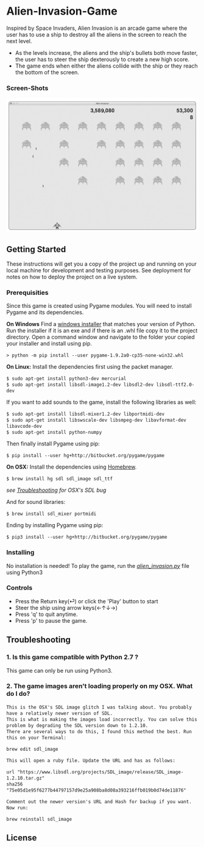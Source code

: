 # Alien-Invasion-Game
Inspired by Space Invaders, Alien Invasion is an arcade game where the user has to use a ship to destroy all the aliens in the screen to reach the next level. 
* As the levels increase, the aliens and the ship's bullets both move faster, the user has to steer the ship dexterously to create a new high score. 
* The game ends when either the aliens collide with the ship or they reach the bottom of the screen.

### Screen-Shots
![Image of game](alienInv.png)

## Getting Started
These instructions will get you a copy of the project up and running on your local machine for development and testing purposes. See deployment for notes on how to deploy the project on a live system.

### Prerequisities
Since this game is created using Pygame modules. You will need to install Pygame and its dependencies.

**On Windows**
Find a [windows installer](https://bitbucket.org/pygame/pygame/downloads/) that matches your version of Python.
Run the installer if it is an exe and if there is an .whl file copy it to the project directory.
Open a command window and navigate to the folder your copied your installer and install using pip.
```
> python -m pip install --user pygame-1.9.2a0-cp35-none-win32.whl
```
**On Linux:**
Install the dependencies first using the packet manager.
```
$ sudo apt-get install python3-dev mercurial
$ sudo apt-get install libsdl-image1.2-dev libsdl2-dev libsdl-ttf2.0-dev
```
If you want to add sounds to the game, install the following libraries as well:
```
$ sudo apt-get install libsdl-mixer1.2-dev libportmidi-dev
$ sudo apt-get install libswscale-dev libsmpeg-dev libavformat-dev libavcode-dev
$ sudo apt-get install python-numpy
```
Then finally install Pygame using pip:
```
$ pip install --user hg+http://bitbucket.org/pygame/pygame
```

**On OSX:**
Install the dependencies using [Homebrew](brew.sh).
```
$ brew install hg sdl sdl_image sdl_ttf
```
*see [Troubleshooting](#troubleshooting) for OSX's SDL bug*

And for sound libraries:
```
$ brew install sdl_mixer portmidi
```

Ending by installing Pygame using pip:
```
$ pip3 install --user hg+http://bitbucket.org/pygame/pygame
```

### Installing

No installation is needed! To play the game, run the *[alien_invasion.py](alien_invasion.py)* file using Python3

### Controls

* Press the Return key(⏎) or click the 'Play' button to start
* Steer the ship using arrow keys(←↑↓→)
* Press 'q' to quit anytime.
* Press 'p' to pause the game.

## Troubleshooting

### 1. Is this game compatible with Python 2.7 ?
   This game can only be run using Python3. 

### 2. The game images aren't loading properly on my OSX. What do I do?
    This is the OSX's SDL image glitch I was talking about. You probably have a relatively newer version of SDL.
    This is what is making the images load incorrectly. You can solve this problem by degrading the SDL version down to 1.2.10. 
    There are several ways to do this, I found this method the best. Run this on your Terminal:
```
brew edit sdl_image
```
    This will open a ruby file. Update the URL and has as follows:
```
url "https://www.libsdl.org/projects/SDL_image/release/SDL_image-1.2.10.tar.gz"
sha256 "75e05d1e95f6277b44797157d9e25a908ba8d08a393216ffb019b0d74de11876"
```
    Comment out the newer version's URL and Hash for backup if you want. Now run:
```
brew reinstall sdl_image
```

## License
